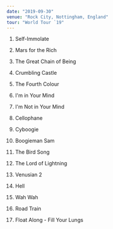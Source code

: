 ```yaml
---
date: "2019-09-30"
venue: "Rock City, Nottingham, England"
tour: "World Tour `19"
---
```



 1. Self-Immolate

 2. Mars for the Rich

 3. The Great Chain of Being

 4. Crumbling Castle

 5. The Fourth Colour

 6. I'm in Your Mind

 7. I'm Not in Your Mind

 8. Cellophane

 9. Cyboogie

10. Boogieman Sam

11. The Bird Song

12. The Lord of Lightning

13. Venusian 2

14. Hell

15. Wah Wah

16. Road Train

17. Float Along - Fill Your Lungs


